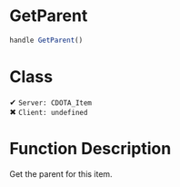 # GetParent
```js
handle GetParent()
```
# Class
✔ `Server: CDOTA_Item`  
✖ `Client: undefined`  

# Function Description
Get the parent for this item.
